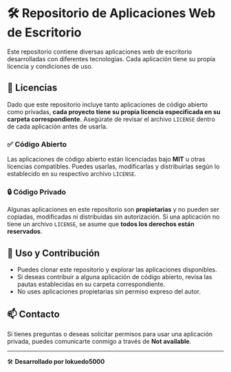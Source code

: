 # 🛠️ Repositorio de Aplicaciones Web de Escritorio

Este repositorio contiene diversas aplicaciones web de escritorio desarrolladas con diferentes tecnologías. Cada aplicación tiene su propia licencia y condiciones de uso.

## 📌 Licencias
Dado que este repositorio incluye tanto aplicaciones de código abierto como privadas, **cada proyecto tiene su propia licencia especificada en su carpeta correspondiente**. Asegúrate de revisar el archivo `LICENSE` dentro de cada aplicación antes de usarla.

### ✅ Código Abierto
Las aplicaciones de código abierto están licenciadas bajo **MIT** u otras licencias compatibles. Puedes usarlas, modificarlas y distribuirlas según lo establecido en su respectivo archivo `LICENSE`.

### 🔒 Código Privado
Algunas aplicaciones en este repositorio son **propietarias** y no pueden ser copiadas, modificadas ni distribuidas sin autorización. Si una aplicación no tiene un archivo `LICENSE`, se asume que **todos los derechos están reservados**.

## 🚀 Uso y Contribución
- Puedes clonar este repositorio y explorar las aplicaciones disponibles.
- Si deseas contribuir a alguna aplicación de código abierto, revisa las pautas establecidas en su carpeta correspondiente.
- No uses aplicaciones propietarias sin permiso expreso del autor.

## 📫 Contacto
Si tienes preguntas o deseas solicitar permisos para usar una aplicación privada, puedes comunicarte conmigo a través de **Not available**.

---
🛠️ **Desarrollado por lokuedo5000**

